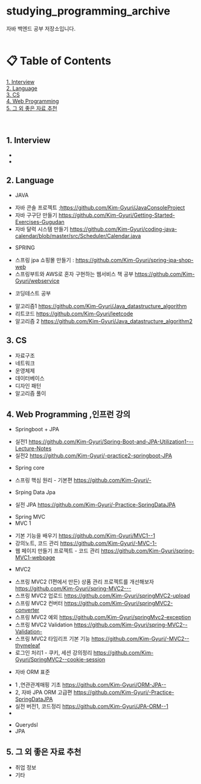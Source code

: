 # studying_programming_archive
자바 백엔드 공부 저장소입니다. <br><br>
# &#128203; Table of Contents
[1. Interview](#1-headers-헤더)<br>
[2. Language](#2-emphasis-강조)<br>
[3. CS](#3-blockquotes-인용)<br>
[4. Web Programming](#4-lists-목록)<br>
[5. 그 외 좋은 자료 추천](#5-그-외-좋은-자료-추천)<br><br><br>
## 1. Interview
* 
*
## 2. Language
* JAVA
- 자바 콘솔 프로젝트 ;https://github.com/Kim-Gyuri/JavaConsoleProject
- 자바 구구단 만들기 https://github.com/Kim-Gyuri/Getting-Started-Exercises-Gugudan
- 자바 달력 시스템 만들기 https://github.com/Kim-Gyuri/coding-java-calendar/blob/master/src/Scheduler/Calendar.java

* SPRING
- 스프링 jpa 쇼핑몰 만들기 : https://github.com/Kim-Gyuri/spring-jpa-shop-web
- 스프링부트와 AWS로 혼자 구현하는 웹서비스 책 공부 https://github.com/Kim-Gyuri/webservice

* 코딩테스트 공부
- 알고리즘1 https://github.com/Kim-Gyuri/Java_datastructure_algorithm
- 리트코드 https://github.com/Kim-Gyuri/leetcode
-  알고리즘 2 https://github.com/Kim-Gyuri/Java_datastructure_algorithm2

## 3. CS
* 자료구조
* 네트워크
* 운영체제
* 데이터베이스
* 디자인 패턴
* 알고리즘 풀이
## 4. Web Programming ,인프런 강의
* Springboot + JPA
- 실전1 https://github.com/Kim-Gyuri/Spring-Boot-and-JPA-Utilization1---Lecture-Notes
- 실전2 https://github.com/Kim-Gyuri/-practice2-springboot-JPA

* Spring core
- 스프링 핵심 원리 - 기본편 	https://github.com/Kim-Gyuri/-

* Srping Data Jpa
- 실전 JPA https://github.com/Kim-Gyuri/-Practice-SpringDataJPA

* Spring MVC 
* MVC 1
- 기본 기능을 배우기	https://github.com/Kim-Gyuri/MVC1--1
- 강의노트, 코드 관리	https://github.com/Kim-Gyuri/-MVC-1-
- 웹 페이지 만들기 프로젝트 - 코드 관리	https://github.com/Kim-Gyuri/spring-MVC1-webpage

* MVC2
- 스프링 MVC2 (1편에서 만든) 상품 관리 프로젝트를 개선해보자	https://github.com/Kim-Gyuri/spring-MVC2---
- 스프링 MVC2 업로드 	 https://github.com/Kim-Gyuri/springMVC2-upload
- 스프링 MVC2 컨버터	 https://github.com/Kim-Gyuri/springMVC2-converter
- 스프링 MVC2 예외  	https://github.com/Kim-Gyuri/springMvc2-exception
- 스프링 MVC2 Validation	https://github.com/Kim-Gyuri/spring-MVC2--Validation-
- 스프링 MVC2 타임리프 기본 기능	https://github.com/Kim-Gyuri/-MVC2--thymeleaf
- 로그인 처리1 - 쿠키, 세션 강의정리 	https://github.com/Kim-Gyuri/SpringMVC2--cookie-session

* 자바 ORM 표준
- 1 ,연관관계매핑 기초 https://github.com/Kim-Gyuri/ORM-JPA--
- 2, 자바 JPA ORM 고급편 https://github.com/Kim-Gyuri/-Practice-SpringDataJPA
- 실전 버전1, 코드정리  https://github.com/Kim-Gyuri/JPA-ORM--1
- 
* Querydsl 
* JPA


## 5. 그 외 좋은 자료 추천
* 취업 정보
* 기타
